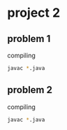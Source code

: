 # project 2

## problem 1
compiling
```bash
javac *.java
```

## problem 2
compiling
```bash
javac *.java
```